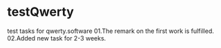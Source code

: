 # testQwerty
test tasks for qwerty.software
01.The remark on the first work is fulfilled.
02.Added new task for 2-3 weeks.

